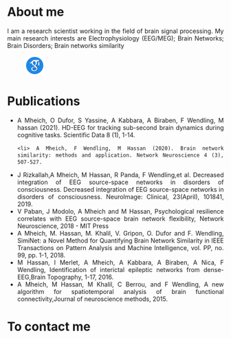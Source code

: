  <div class="column">
<h1>About me</h1>

<div  align="justify">
  <p> I am a research scientist working in the field of brain signal processing. My main research interests are Electrophysiology (EEG/MEG); Brain Networks; Brain Disorders; Brain networks similarity </p>

  </div>
  <div  align="justify">
   <figure>
    <a href="https://scholar.google.fr/citations?user=Hdv9uGoAAAAJ&hl=fr&oi=ao">
  <img src="icons8-google-scholar-48.png" alt="scholar google" />
    </a>
</figure>
 
  </div>
 
 
  <h1>Publications</h1>
  <div  align="justify">
  <ul>
    <li> A Mheich, O Dufor, S Yassine, A Kabbara, A Biraben, F Wendling, M hassan (2021). HD-EEG for tracking sub-second brain dynamics during cognitive tasks. Scientific Data 8 (1), 1-14.
</li>
   
    <li> A Mheich, F Wendling, M Hassan (2020). Brain network similarity: methods and application. Network Neuroscience 4 (3), 507-527. 
</li>
   
   <li> J Rizkallah,A Mheich, M Hassan, R Panda, F Wendling,et al. Decreased integration of EEG source-space networks in disorders of consciousness. Decreased integration of EEG source-space networks in disorders of consciousness. NeuroImage: Clinical, 23(April), 101841, 2019.
    </li>
   
<li> V Paban, J Modolo, A Mheich and M Hassan, Psychological resilience correlates with EEG source-space brain network flexibility, Network Neuroscience, 2018 - MIT Press 
   </li>
<li> A Mheich, M. Hassan, M. Khalil, V. Gripon, O. Dufor and F. Wendling, SimiNet: a Novel Method for Quantifying Brain Network Similarity in IEEE Transactions on Pattern Analysis and Machine Intelligence, vol. PP, no. 99, pp. 1-1, 2018.
    </li>
   <li>
M Hassan, I Merlet, A Mheich, A Kabbara, A Biraben, A Nica, F Wendling, Identification of interictal epileptic networks from dense-EEG,Brain Topography, 1-17, 2016.
    </li>
   <li>
A Mheich, M Hassan, M Khalil, C Berrou, and F Wendling, A new algorithm for spatiotemporal analysis of brain functional connectivity,Journal of neuroscience methods, 2015.
    </li>
  </ul>
</div>
<h1>To contact me</h1>
<div  align="justify">
  
  
</div>
  </div>
